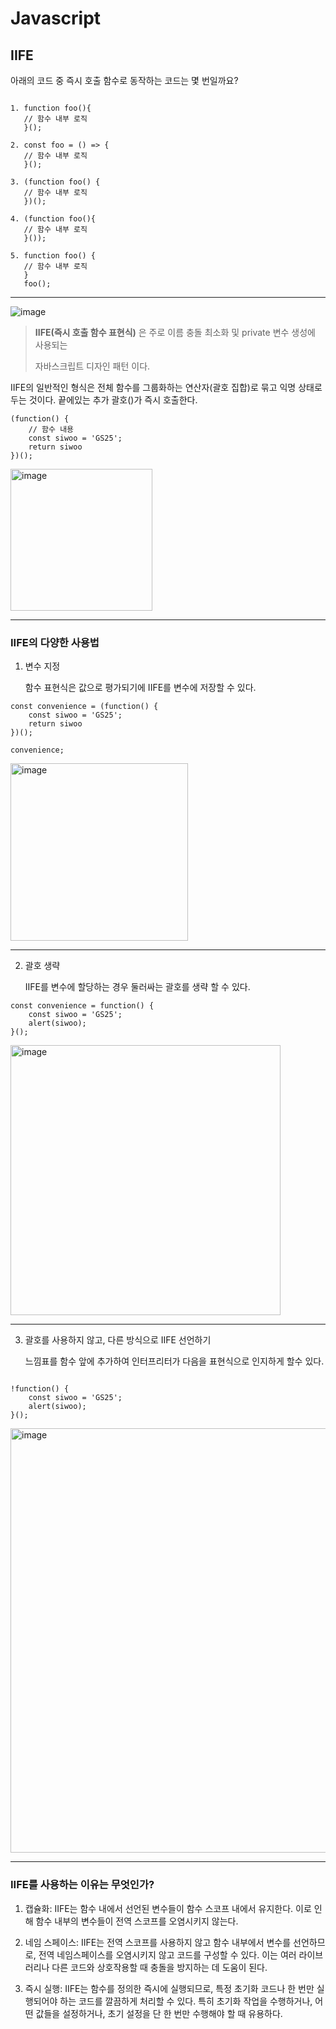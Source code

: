 # Javascript

## IIFE

아래의 코드 중 즉시 호출 함수로 동작하는 코드는 몇 번일까요?

```

1. function foo(){
   // 함수 내부 로직
   }();

2. const foo = () => {
   // 함수 내부 로직
   }();

3. (function foo() {
   // 함수 내부 로직
   })();

4. (function foo(){
   // 함수 내부 로직
   }());

5. function foo() {
   // 함수 내부 로직
   }
   foo();

```

---

![image](https://github.com/FC-MINI-4/attendance-front/assets/83483378/89465cfd-da8f-46ca-9b6d-b2319bce0adc)

<blockquote>

**IIFE(즉시 호출 함수 표현식)** 은 주로 이름 충돌 최소화 및 private 변수 생성에 사용되는

자바스크립트 디자인 패턴 이다.

</blockquote>

IIFE의 일반적인 형식은 전체 함수를 그룹화하는 연산자(괄호 집합)로 묶고 익명 상태로 두는 것이다. 끝에있는 추가 괄호()가 즉시 호출한다.

```
(function() {
    // 함수 내용
    const siwoo = 'GS25';
    return siwoo
})();

```
<img width="227" alt="image" src="https://github.com/FC-MINI-4/attendance-front/assets/83483378/29f067d6-6a96-44aa-97d3-d63d92c7d4d7">

<br />

---


### IIFE의 다양한 사용법

1. 변수 지정

    함수 표현식은 값으로 평가되기에 IIFE를 변수에 저장할 수 있다.



```
const convenience = (function() {
    const siwoo = 'GS25';
    return siwoo
})();

convenience; 
```
<img width="284" alt="image" src="https://github.com/FC-MINI-4/attendance-front/assets/83483378/26b64689-da82-459e-b1bb-b171ffbe7a36">

---

2. 괄호 생략

    IIFE를 변수에 할당하는 경우 둘러싸는 괄호를 생략 할 수 있다.

```
const convenience = function() {
    const siwoo = 'GS25';
    alert(siwoo);
}();
```
<img width="432" alt="image" src="https://github.com/FC-MINI-4/attendance-front/assets/83483378/ac7db9af-6870-480c-9645-ef0ab6e6a260">

<br />

---

3. 괄호를 사용하지 않고, 다른 방식으로 IIFE 선언하기

    느낌표를 함수 앞에 추가하여 인터프리터가 다음을 표현식으로 인지하게 할수 있다.


```

!function() {
    const siwoo = 'GS25';
    alert(siwoo);
}();

```

<img width="679" alt="image" src="https://github.com/FC-MINI-4/attendance-front/assets/83483378/1f70e21d-1659-4fb5-8ff1-afbc4cd240fc">


---


### IIFE를 사용하는 이유는 무엇인가?

1. 캡슐화: IIFE는 함수 내에서 선언된 변수들이 함수 스코프 내에서 유지한다. 이로 인해 함수 내부의 변수들이 전역 스코프를 오염시키지 않는다. 

2. 네임 스페이스:  IIFE는 전역 스코프를 사용하지 않고 함수 내부에서 변수를 선언하므로, 전역 네임스페이스를 오염시키지 않고 코드를 구성할 수 있다. 이는 여러 라이브러리나 다른 코드와 상호작용할 때 충돌을 방지하는 데 도움이 된다.

3. 즉시 실행: IIFE는 함수를 정의한 즉시에 실행되므로, 특정 초기화 코드나 한 번만 실행되어야 하는 코드를 깔끔하게 처리할 수 있다. 특히 초기화 작업을 수행하거나, 어떤 값들을 설정하거나, 초기 설정을 단 한 번만 수행해야 할 때 유용하다.
